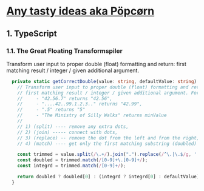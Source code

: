 # [Any tasty ideas aka Pöpcørn](https://www.youtube.com/watch?v=B7UmUX68KtE)

## 1. TypeScript  
### 1.1. The Great Floating Transformspiler
Transform user input to proper double (float) formatting and return: first matching result / integer / given additional argument.

```typescript
  private static getCorrectDouble(value: string, defaultValue: string): string {
    // Transform user input to proper double (float) formatting and return:
    // first matching result / integer / given additional argument. For example:
    //     - "42.56.7" returns "42.56",
    //     - "....42..99.1.2.3.." returns "42.99",
    //     - ".5" returns "5"
    //     - "The Ministry of Silly Walks" returns minValue
    //
    // 1) (split) ---- remove any extra dots,
    // 2) (join) ----- connect with dots,
    // 3) (replace) -- remove the dot from the left and from the right,
    // 4) (match) ---- get only the first matching substring (doubled) or digits (integrd)

    const trimmed = value.split(/\.+/).join(".").replace(/^\.|\.$/g, '');
    const doubled = trimmed.match(/[0-9]+\.[0-9]+/);
    const integrd = trimmed.match(/[0-9]+/);

    return doubled ? doubled[0] : (integrd ? integrd[0] : defaultValue);
  }
```
